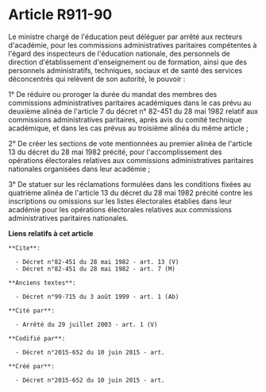 # Article R911-90

Le ministre chargé de l'éducation peut déléguer par arrêté aux recteurs d'académie, pour les commissions administratives
paritaires compétentes à l'égard des inspecteurs de l'éducation nationale, des personnels de direction d'établissement
d'enseignement ou de formation, ainsi que des personnels administratifs, techniques, sociaux et de santé des services
déconcentrés qui relèvent de son autorité, le pouvoir : 

1° De réduire ou proroger la durée du mandat des membres des commissions administratives paritaires académiques dans le cas
prévu au deuxième alinéa de l'article 7 du décret n° 82-451 du 28 mai 1982 relatif aux commissions administratives
paritaires, après avis du comité technique académique, et dans les cas prévus au troisième alinéa du même article ; 

2° De créer les sections de vote mentionnées au premier alinéa de l'article 13 du décret du 28 mai 1982 précité, pour
l'accomplissement des opérations électorales relatives aux commissions administratives paritaires nationales organisées dans
leur académie ; 

3° De statuer sur les réclamations formulées dans les conditions fixées au quatrième alinéa de l'article 13 du décret du 28
mai 1982 précité contre les inscriptions ou omissions sur les listes électorales établies dans leur académie pour les
opérations électorales relatives aux commissions administratives paritaires nationales.

**Liens relatifs à cet article**

	**Cite**:

	  - Décret n°82-451 du 28 mai 1982 - art. 13 (V)
	  - Décret n°82-451 du 28 mai 1982 - art. 7 (M)

	**Anciens textes**:

	  - Décret n°99-715 du 3 août 1999 - art. 1 (Ab)

	**Cité par**:

	  - Arrêté du 29 juillet 2003 - art. 1 (V)

	**Codifié par**:

	  - Décret n°2015-652 du 10 juin 2015 - art.

	**Créé par**:

	  - Décret n°2015-652 du 10 juin 2015 - art.
